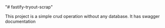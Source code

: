 "# fastify-tryout-scrap" 

This project is a simple crud operation without any database.
It has swagger documentation 